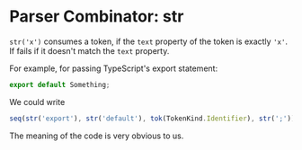 # Parser Combinator: str

`str('x')` consumes a token, if the `text` property of the token is exactly `'x'`. If fails if it doesn't match the `text` property.

For example, for passing TypeScript's export statement:

```typescript
export default Something;
```

We could write

```typescript
seq(str('export'), str('default'), tok(TokenKind.Identifier), str(';'))
```

The meaning of the code is very obvious to us.
